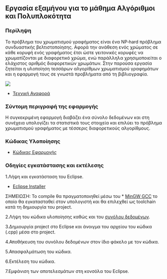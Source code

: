 ## Εργασία εξαμήνου για το μάθημα Αλγόριθμοι και Πολυπλοκότητα



### Περίληψη

Το πρόβλημα του χρωματισμού γραφήματος είναι ένα NP‐hard πρόβλημα συνδυαστικής βελτιστοποίησης. Αφορά την ανάθεση ενός χρώματος σε κάθε κορυφή ενός γραφήματος έτσι ώστε γειτονικές κορυφές να χρωματίζονται με διαφορετικό χρώμα, ενώ παράλληλα χρησιμοποιείται ο ελάχιστος αριθμός διαφορετικών χρωμάτων. Στην παρούσα εργασία ζητείται η υλοποίηση τεσσάρων αλγορίθμων χρωματισμού γραφημάτων και η εφαρμογή τους σε γνωστά προβλήματα από τη βιβλιογραφία.

![](https://www.mathworks.com/matlabcentral/mlc-downloads/downloads/submissions/19218/versions/1/previews/matgraph/samples/html/coloring_01.PNG)


* [Τεχνική Αναφορά](./doc)

### Σύντομη περιγραφή της εφαρμογής

Η συγκεκριμένη εφαρμογή διαβάζει ένα σύνολο δεδομένων και στη συνέχεια υπολογίζει τα στατιστικά τους στοιχεία και επιλύει το πρόβλημα χρωματισμού γραφήματος με τέσσερις διαφορετικούς αλγορίθμους.

### Κώδικας Υλοποίησης

* [Κώδικας Εφαρμογής](./src)

### Οδηγίες εγκατάστασης και εκτέλεσης

1.Λήψη και εγκατάσταση του Eclipse.

* [Eclipse Installer](https://www.eclipse.org/downloads/packages/)

ΣΗΜΕΙΩΣΗ: Το compile θα πραγματοποιηθεί μέσω του * [MinGW GCC](https://jmeubank.github.io/tdm-gcc/) το οποίο θα εγκατασταθεί στον υπολογιστή και θα επιλεχθεί ως toolchain κατά τη δημιουργία του project.

2.Λήψη του κώδικα υλοποίησης καθώς και του [συνόλου δεδομένων](./toronto-dataset).

3.Δημιουργία project στο Eclipse και άνοιγμα του αρχείου του κώδικα (.cpp) μέσα στο project.

4.Αποθήκευση του συνόλου δεδομένων στον ίδιο φάκελο με τον κώδικα.

5.Απασφαλμάτωση του κώδικα.

6.Εκτέλεση του κώδικα.

7.Εμφάνιση των αποτελεσμάτων στη κονσόλα του Eclipse.
